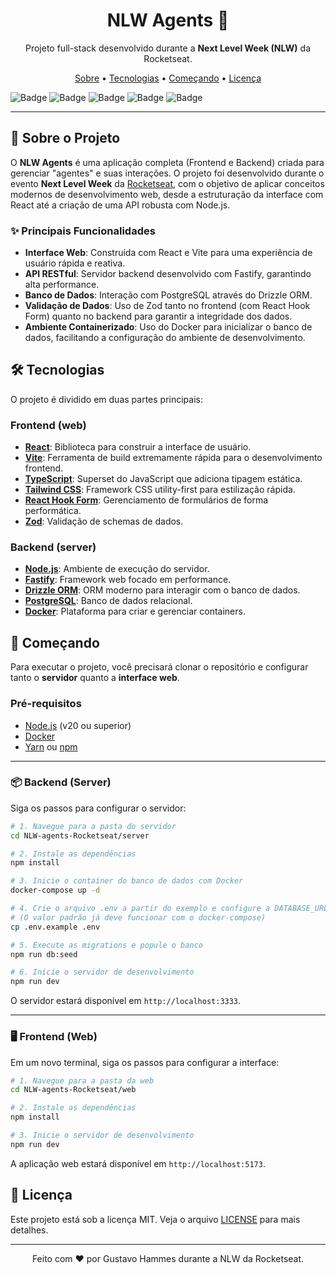 <div align="center">
  <h1 align="center">NLW Agents 🚀</h1>
  <p align="center">
    Projeto full-stack desenvolvido durante a <strong>Next Level Week (NLW)</strong> da Rocketseat.
  </p>
</div>

<p align="center">
  <a href="#-sobre-o-projeto">Sobre</a> •
  <a href="#-tecnologias">Tecnologias</a> •
  <a href="#-começando">Começando</a> •
  <a href="#-licença">Licença</a>
</p>

![Badge](https://img.shields.io/badge/Tecnologia-React-blue?style=for-the-badge&logo=react)
![Badge](https://img.shields.io/badge/Tecnologia-Node.js-green?style=for-the-badge&logo=nodedotjs)
![Badge](https://img.shields.io/badge/Tecnologia-TypeScript-blue?style=for-the-badge&logo=typescript)
![Badge](https://img.shields.io/badge/Estilização-Tailwind_CSS-cyan?style=for-the-badge&logo=tailwindcss)
![Badge](https://img.shields.io/badge/Licença-MIT-yellow?style=for-the-badge)

---

## 📖 Sobre o Projeto

O **NLW Agents** é uma aplicação completa (Frontend e Backend) criada para gerenciar "agentes" e suas interações. O projeto foi desenvolvido durante o evento **Next Level Week** da [Rocketseat](https://www.rocketseat.com.br/), com o objetivo de aplicar conceitos modernos de desenvolvimento web, desde a estruturação da interface com React até a criação de uma API robusta com Node.js.

### ✨ Principais Funcionalidades

-   **Interface Web**: Construída com React e Vite para uma experiência de usuário rápida e reativa.
-   **API RESTful**: Servidor backend desenvolvido com Fastify, garantindo alta performance.
-   **Banco de Dados**: Interação com PostgreSQL através do Drizzle ORM.
-   **Validação de Dados**: Uso de Zod tanto no frontend (com React Hook Form) quanto no backend para garantir a integridade dos dados.
-   **Ambiente Containerizado**: Uso do Docker para inicializar o banco de dados, facilitando a configuração do ambiente de desenvolvimento.

## 🛠️ Tecnologias

O projeto é dividido em duas partes principais:

### **Frontend (web)**

-   **[React](https://reactjs.org/)**: Biblioteca para construir a interface de usuário.
-   **[Vite](https://vitejs.dev/)**: Ferramenta de build extremamente rápida para o desenvolvimento frontend.
-   **[TypeScript](https://www.typescriptlang.org/)**: Superset do JavaScript que adiciona tipagem estática.
-   **[Tailwind CSS](https://tailwindcss.com/)**: Framework CSS utility-first para estilização rápida.
-   **[React Hook Form](https://react-hook-form.com/)**: Gerenciamento de formulários de forma performática.
-   **[Zod](https://zod.dev/)**: Validação de schemas de dados.

### **Backend (server)**

-   **[Node.js](https://nodejs.org/en)**: Ambiente de execução do servidor.
-   **[Fastify](https://www.fastify.io/)**: Framework web focado em performance.
-   **[Drizzle ORM](https://orm.drizzle.team/)**: ORM moderno para interagir com o banco de dados.
-   **[PostgreSQL](https://www.postgresql.org/)**: Banco de dados relacional.
-   **[Docker](https://www.docker.com/)**: Plataforma para criar e gerenciar containers.

## 🚀 Começando

Para executar o projeto, você precisará clonar o repositório e configurar tanto o **servidor** quanto a **interface web**.

### Pré-requisitos

-   [Node.js](https://nodejs.org/en/) (v20 ou superior)
-   [Docker](https://www.docker.com/products/docker-desktop/)
-   [Yarn](https://yarnpkg.com/) ou [npm](https://www.npmjs.com/)

---

### 📦 **Backend (Server)**

Siga os passos para configurar o servidor:

```bash
# 1. Navegue para a pasta do servidor
cd NLW-agents-Rocketseat/server

# 2. Instale as dependências
npm install

# 3. Inicie o container do banco de dados com Docker
docker-compose up -d

# 4. Crie o arquivo .env a partir do exemplo e configure a DATABASE_URL
# (O valor padrão já deve funcionar com o docker-compose)
cp .env.example .env

# 5. Execute as migrations e popule o banco
npm run db:seed

# 6. Inicie o servidor de desenvolvimento
npm run dev
```

O servidor estará disponível em `http://localhost:3333`.

---

### 🖥️ **Frontend (Web)**

Em um novo terminal, siga os passos para configurar a interface:

```bash
# 1. Navegue para a pasta da web
cd NLW-agents-Rocketseat/web

# 2. Instale as dependências
npm install

# 3. Inicie o servidor de desenvolvimento
npm run dev
```

A aplicação web estará disponível em `http://localhost:5173`.

## 📜 Licença

Este projeto está sob a licença MIT. Veja o arquivo [LICENSE](LICENSE) para mais detalhes.

---

<div align="center">
  Feito com ❤️ por Gustavo Hammes durante a NLW da Rocketseat.
</div>
